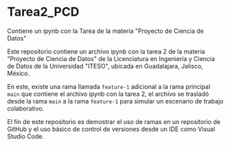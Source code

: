 # Tarea2_PCD
Contiene un ipynb con la Tarea  de la materia "Proyecto de Ciencia de Datos"

Este repositorio contiene un archivo ipynb con la tarea 2 de la materia "Proyecto de Ciencia de Datos" de la Licenciatura en Ingeniería y Ciencia de Datos de la Universidad  "ITESO", ubicada en Guadalajara, Jalisco, México.

En este, existe una rama llamada `feature-1` adicional a la rama principal `main` que contiene el archivo ipynb con la tarea 2, el archivo se trasladó desde la rama `main` a la rama `feature-1` para simular un escenario de trabajo colaborativo.

El fin de este repositorio es demostrar el uso de ramas en un repositorio de GitHub y el uso básico de control de versiones desde un IDE como Visual Studio Code.